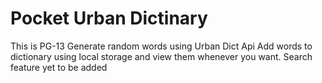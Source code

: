 # Pocket Urban Dictinary
This is PG-13
Generate random words using Urban Dict Api
Add words to dictionary using local storage and view them whenever you want.
Search feature yet to be added

